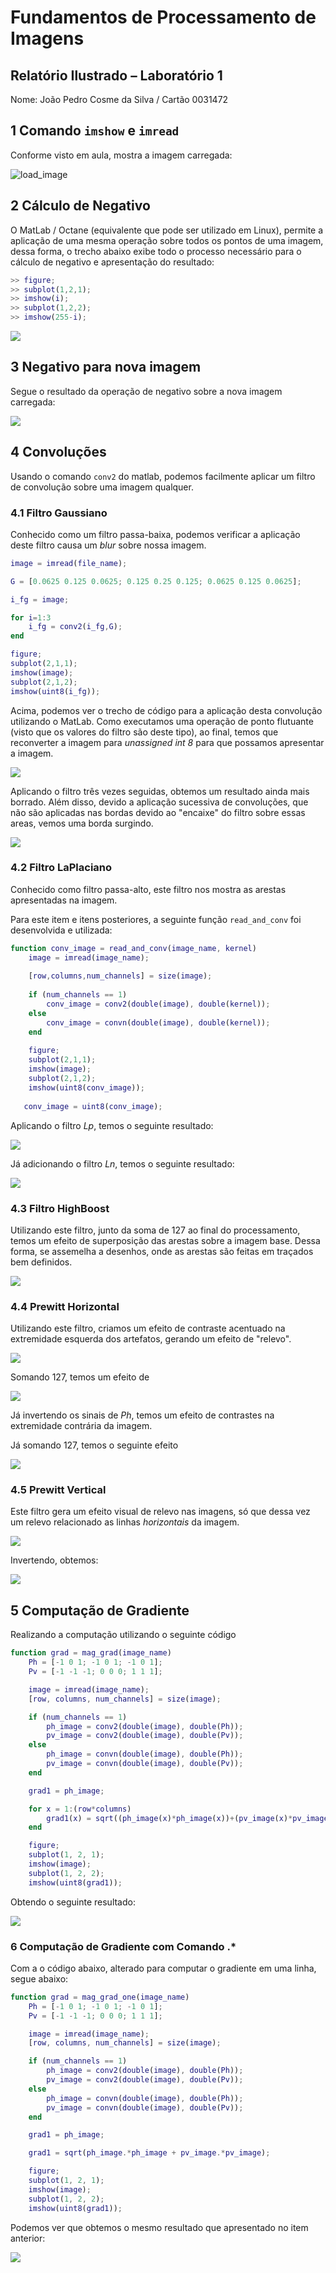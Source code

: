 # Fundamentos de Processamento de Imagens

## Relatório Ilustrado – Laboratório 1

Nome: João Pedro Cosme da Silva / Cartão 0031472

## 1 Comando `imshow` e `imread`

Conforme visto em aula, mostra a imagem carregada:

![load_image](2022-12-19-11-53-47.png)

<div style="page-break-after: always;"></div>

## 2 Cálculo de Negativo

O MatLab / Octane (equivalente que pode ser utilizado em Linux), permite a aplicação de uma mesma operação sobre todos os pontos de uma imagem, dessa forma, o trecho abaixo exibe todo o processo necessário para o cálculo de negativo e apresentação do resultado:

```matlab
>> figure;
>> subplot(1,2,1);
>> imshow(i);
>> subplot(1,2,2);
>> imshow(255-i);
```

![](2022-12-19-22-39-20.png)

## 3 Negativo para nova imagem

Segue o resultado da operação de negativo sobre a nova imagem carregada:

![](2022-12-19-22-41-38.png)

<div style="page-break-after: always;"></div>

## 4 Convoluções

Usando o comando `conv2` do matlab, podemos facilmente aplicar um filtro de convolução sobre uma imagem qualquer.

### 4.1 Filtro Gaussiano

Conhecido como um filtro passa-baixa, podemos verificar a aplicação deste filtro causa um *blur* sobre nossa imagem.

```matlab
image = imread(file_name);

G = [0.0625 0.125 0.0625; 0.125 0.25 0.125; 0.0625 0.125 0.0625];

i_fg = image;

for i=1:3
    i_fg = conv2(i_fg,G);
end

figure;
subplot(2,1,1);
imshow(image);
subplot(2,1,2);
imshow(uint8(i_fg));
```

Acima, podemos ver o trecho de código para a aplicação desta convolução utilizando o MatLab. Como executamos uma operação de ponto flutuante (visto que os valores do filtro são deste tipo), ao final, temos que reconverter a imagem para *unassigned int 8* para que possamos apresentar a imagem.

![](2022-12-19-22-49-52.png)

Aplicando o filtro três vezes seguidas, obtemos um resultado ainda mais borrado. Além disso, devido a aplicação sucessiva de convoluções, que não são aplicadas nas bordas devido ao "encaixe" do filtro sobre essas areas, vemos uma borda surgindo.

![](2022-12-19-22-52-19.png)

<div style="page-break-after: always;"></div>

### 4.2 Filtro LaPlaciano

Conhecido como filtro passa-alto, este filtro nos mostra as arestas apresentadas na imagem.

Para este item e itens posteriores, a seguinte função `read_and_conv` foi desenvolvida e utilizada:

```matlab
function conv_image = read_and_conv(image_name, kernel)
    image = imread(image_name);
    
    [row,columns,num_channels] = size(image);
    
    if (num_channels == 1)
        conv_image = conv2(double(image), double(kernel));
    else
        conv_image = convn(double(image), double(kernel));
    end
    
    figure;
    subplot(2,1,1);
    imshow(image);
    subplot(2,1,2);
    imshow(uint8(conv_image));
    
   conv_image = uint8(conv_image);
```

Aplicando o filtro $Lp$, temos o seguinte resultado:

![](2022-12-19-22-55-03.png)

Já adicionando o filtro $Ln$, temos o seguinte resultado:

![](2022-12-19-22-54-36.png)

<div style="page-break-after: always;"></div>

### 4.3 Filtro HighBoost

Utilizando este filtro, junto da soma de 127 ao final do processamento, temos um efeito de superposição das arestas sobre a imagem base. Dessa forma, se assemelha a desenhos, onde as arestas são feitas em traçados bem definidos.

![](2022-12-19-22-56-40.png)

<div style="page-break-after: always;"></div>

### 4.4 Prewitt Horizontal

Utilizando este filtro, criamos um efeito de contraste acentuado na extremidade esquerda dos artefatos, gerando um efeito de "relevo".

![](2022-12-19-22-58-32.png)

Somando 127, temos um efeito de

![](2022-12-19-22-59-45.png)

Já invertendo os sinais de $Ph$, temos um efeito de contrastes na extremidade contrária da imagem.

<div style="page-break-after: always;"></div>

Já somando 127, temos o seguinte efeito

![](2022-12-19-23-00-24.png)

### 4.5 Prewitt Vertical

Este filtro gera um efeito visual de relevo nas imagens, só que dessa vez um relevo relacionado as linhas *horizontais* da imagem.

![](2022-12-19-23-01-22.png)

Invertendo, obtemos:

![](2022-12-19-23-02-17.png)

<div style="page-break-after: always;"></div>

## 5 Computação de Gradiente

Realizando a computação  utilizando o seguinte código

```matlab
function grad = mag_grad(image_name)
    Ph = [-1 0 1; -1 0 1; -1 0 1];
    Pv = [-1 -1 -1; 0 0 0; 1 1 1];

    image = imread(image_name);
    [row, columns, num_channels] = size(image);

    if (num_channels == 1)
        ph_image = conv2(double(image), double(Ph));
        pv_image = conv2(double(image), double(Pv));
    else
        ph_image = convn(double(image), double(Ph));
        pv_image = convn(double(image), double(Pv));
    end

    grad1 = ph_image;

    for x = 1:(row*columns)
        grad1(x) = sqrt((ph_image(x)*ph_image(x))+(pv_image(x)*pv_image(x)));
    end

    figure;
    subplot(1, 2, 1);
    imshow(image);
    subplot(1, 2, 2);
    imshow(uint8(grad1));
```

Obtendo o seguinte resultado:

![](2022-12-19-23-46-26.png)

### 6 Computação de Gradiente com Comando .*

Com a o código abaixo, alterado para computar o gradiente em uma linha, segue abaixo:

```matlab
function grad = mag_grad_one(image_name)
    Ph = [-1 0 1; -1 0 1; -1 0 1];
    Pv = [-1 -1 -1; 0 0 0; 1 1 1];

    image = imread(image_name);
    [row, columns, num_channels] = size(image);

    if (num_channels == 1)
        ph_image = conv2(double(image), double(Ph));
        pv_image = conv2(double(image), double(Pv));
    else
        ph_image = convn(double(image), double(Ph));
        pv_image = convn(double(image), double(Pv));
    end

    grad1 = ph_image;

    grad1 = sqrt(ph_image.*ph_image + pv_image.*pv_image);

    figure;
    subplot(1, 2, 1);
    imshow(image);
    subplot(1, 2, 2);
    imshow(uint8(grad1));

```

Podemos ver que obtemos o mesmo resultado que apresentado no item anterior:

![](2022-12-19-23-41-14.png)
